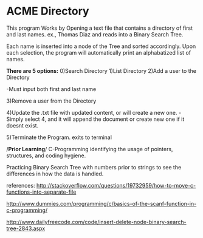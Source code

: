 <h1>ACME Directory</h1>
This program Works by Opening a text file that contains a directory of
first and last names. ex., Thomas Diaz and reads into a Binary Search
Tree.

Each name is inserted into a node of the Tree and sorted accordingly.
Upon each selection, the program will automatically print an
alphabatized list of names.

<b>There are 5 options:</b>
0)Search Directory
1)List Directory 
2)Add a user to the Directory

-Must input both first and last name

3)Remove a user from the Directory 

4)Update the .txt file with updated content, or will create a new one.
-Simply select 4, and it will append the document or create new one if
it doesnt exist.

5)Terminate the Program. exits to terminal

/**Prior Learning**/ C-Programming identifying the usage of pointers,
structures, and coding hygiene.

Practicing Binary Search Tree with numbers prior to strings to see the
differences in how the data is handled.

references:
http://stackoverflow.com/questions/19732959/how-to-move-c-functions-into-separate-file

http://www.dummies.com/programming/c/basics-of-the-scanf-function-in-c-programming/

http://www.dailyfreecode.com/code/insert-delete-node-binary-search-tree-2843.aspx
